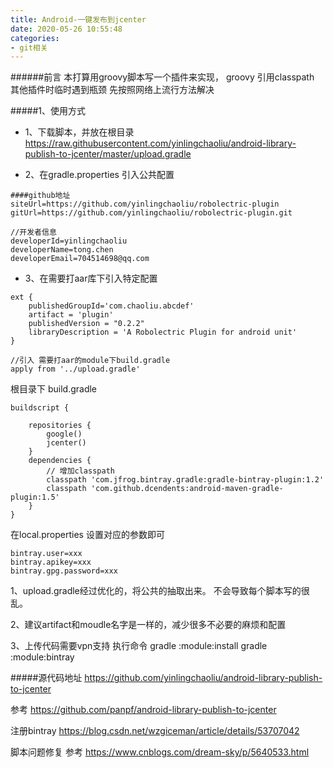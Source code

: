 ```yaml
---
title: Android-一键发布到jcenter
date: 2020-05-26 10:55:48
categories:
- git相关
---
```

######前言
本打算用groovy脚本写一个插件来实现，
groovy 引用classpath 其他插件时临时遇到瓶颈
先按照网络上流行方法解决


#####1、使用方式

* 1、下载脚本，并放在根目录
https://raw.githubusercontent.com/yinlingchaoliu/android-library-publish-to-jcenter/master/upload.gradle

* 2、在gradle.properties 引入公共配置
```
####github地址
siteUrl=https://github.com/yinlingchaoliu/robolectric-plugin
gitUrl=https://github.com/yinlingchaoliu/robolectric-plugin.git

//开发者信息
developerId=yinlingchaoliu
developerName=tong.chen
developerEmail=704514698@qq.com
```

* 3、在需要打aar库下引入特定配置
```
ext {
    publishedGroupId='com.chaoliu.abcdef'
    artifact = 'plugin'
    publishedVersion = "0.2.2"
    libraryDescription = 'A Robolectric Plugin for android unit'
} 

//引入 需要打aar的module下build.gradle
apply from '../upload.gradle'
```

根目录下 build.gradle
```
buildscript {

    repositories {
        google()
        jcenter()
    }
    dependencies {
        // 增加classpath
        classpath 'com.jfrog.bintray.gradle:gradle-bintray-plugin:1.2'
        classpath 'com.github.dcendents:android-maven-gradle-plugin:1.5'
    }
}
```

在local.properties 设置对应的参数即可
```
bintray.user=xxx
bintray.apikey=xxx
bintray.gpg.password=xxx
```


1、upload.gradle经过优化的，将公共的抽取出来。
不会导致每个脚本写的很乱。

2、建议artifact和moudle名字是一样的，减少很多不必要的麻烦和配置

3、上传代码需要vpn支持
执行命令
gradle  :module:install
gradle  :module:bintray


#####源代码地址
https://github.com/yinlingchaoliu/android-library-publish-to-jcenter

参考
https://github.com/panpf/android-library-publish-to-jcenter

注册bintray
https://blog.csdn.net/wzgiceman/article/details/53707042

脚本问题修复 参考
https://www.cnblogs.com/dream-sky/p/5640533.html
